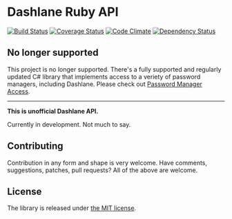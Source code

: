 Dashlane Ruby API
=================

[![Build Status](https://travis-ci.org/detunized/dashlane-ruby.svg?branch=master)](https://travis-ci.org/detunized/dashlane-ruby)
[![Coverage Status](https://coveralls.io/repos/github/detunized/dashlane-ruby/badge.svg?branch=master)](https://coveralls.io/github/detunized/dashlane-ruby?branch=master)
[![Code Climate](https://codeclimate.com/github/detunized/dashlane-ruby/badges/gpa.svg)](https://codeclimate.com/github/detunized/dashlane-ruby)
[![Dependency Status](https://gemnasium.com/detunized/dashlane-ruby.svg)](https://gemnasium.com/detunized/dashlane-ruby)

## No longer supported

This project is no longer supported. There's a fully supported and regularly 
updated C# library that implements access to a veriety of password managers, 
including Dashlane. Please check out 
[Password Manager Access](https://github.com/detunized/password-manager-access).

---

**This is unofficial Dashlane API.**

Currently in development. Not much to say.


Contributing
------------

Contribution in any form and shape is very welcome.  Have comments,
suggestions, patches, pull requests?  All of the above are welcome.


License
-------

The library is released under [the MIT
license](http://www.opensource.org/licenses/mit-license.php).
